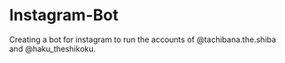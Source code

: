 # Instagram-Bot
Creating a bot for instagram to run the accounts of @tachibana.the.shiba and @haku_theshikoku.
